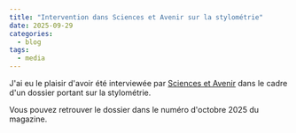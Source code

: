 ```yaml
---
title: "Intervention dans Sciences et Avenir sur la stylométrie"
date: 2025-09-29
categories:
  - blog
tags:
  - media
---
```


J'ai eu le plaisir d'avoir été interviewée par [Sciences et Avenir](https://www.sciencesetavenir.fr/) dans le cadre d'un dossier portant sur la stylométrie.

Vous pouvez retrouver le dossier dans le numéro d'octobre 2025 du magazine.
